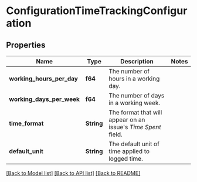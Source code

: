 # ConfigurationTimeTrackingConfiguration

## Properties

Name | Type | Description | Notes
------------ | ------------- | ------------- | -------------
**working_hours_per_day** | **f64** | The number of hours in a working day. | 
**working_days_per_week** | **f64** | The number of days in a working week. | 
**time_format** | **String** | The format that will appear on an issue's *Time Spent* field. | 
**default_unit** | **String** | The default unit of time applied to logged time. | 

[[Back to Model list]](../README.md#documentation-for-models) [[Back to API list]](../README.md#documentation-for-api-endpoints) [[Back to README]](../README.md)


